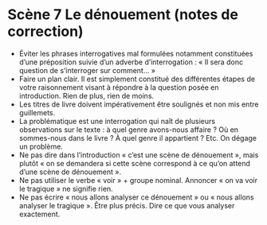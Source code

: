 # Scène 7 Le dénouement (notes de correction)

- Éviter les phrases interrogatives mal formulées notamment constituées d’une préposition suivie d’un adverbe d’interrogation : « Il sera donc question de s’interroger sur comment... »
- Faire un plan clair. Il est simplement constitué des différentes étapes de votre raisonnement visant à répondre à la question posée en introduction. Rien de plus, rien de moins.
- Les titres de livre doivent impérativement être soulignés et non mis entre guillemets.
- La problématique est une interrogation qui naît de plusieurs observations sur le texte : à quel genre avons-nous affaire ? Où en sommes-nous dans le livre ? À quel genre il appartient ? Etc. On dégage un problème.
- Ne pas dire dans l’introduction « c’est une scène de dénouement », mais plutôt « on se demandera si cette scène correspond à ce qu’on attend d’une scène de dénouement ».
- Ne pas utiliser le verbe « voir » + groupe nominal. Annoncer « on va voir le tragique » ne signifie rien.
- Ne pas écrire « nous allons analyser ce dénouement » ou « nous allons analyser le tragique ». Être plus précis. Dire ce que vous analyser exactement.